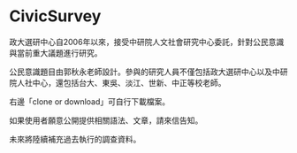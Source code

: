 # CivicSurvey
政大選研中心自2006年以來，接受中研院人文社會研究中心委託，針對公民意識與當前重大議題進行研究。    

公民意識題目由郭秋永老師設計。參與的研究人員不僅包括政大選研中心以及中研院人社中心，還包括台大、東吳、淡江、世新、中正等校老師。  

右邊「clone or download」可自行下載檔案。  

如果使用者願意公開提供相關語法、文章，請來信告知。  

未來將陸續補充過去執行的調查資料。  
